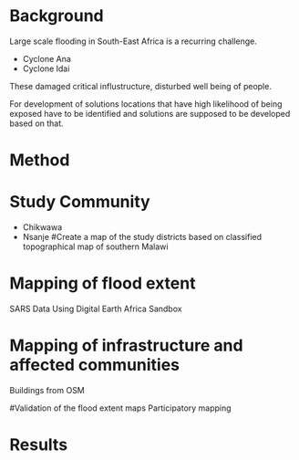 # Background

Large scale flooding in South-East Africa is a recurring challenge. 
- Cyclone Ana
- Cyclone Idai

These damaged critical influstructure,  disturbed well being of people.

For development of solutions locations that have high likelihood of being exposed have to be identified and solutions are supposed to be developed based on that.

# Method

# Study Community

- Chikwawa 
- Nsanje
#Create a map of the study districts based on classified topographical map of southern Malawi

# Mapping of flood extent

SARS Data
Using Digital Earth Africa Sandbox

# Mapping of infrastructure and affected communities
Buildings from OSM

#Validation of the flood extent maps
Participatory mapping

# Results

